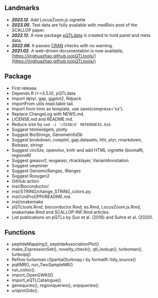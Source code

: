 ## Landmarks

* ***2023.12***. Add LocusZoom.js vignette
* ***2023.05***. Test data are fully available with medRxiv post of the SCALLOP paper.
* ***2022.12***. A new package [pQTLdata](https://github.com/jinghuazhao/pQTLdata) is created to hold panel and meta data.
* ***2022.06***. It passes [CRAN](https://cran.r-project.org/) checks with no warning.
* ***2021.02***. A web-driven documentation is now available, [https://jinghuazhao.github.io/pQTLtools/](https://jinghuazhao.github.io/pQTLtools/)

## Package

* First release.
* Depends R (>=3.5.0), pQTLdata
* Import dplyr, gap, ggplot2, Rdpack
* importFrom utils read.table tail.
* Import from lmm as template, use save(compress='xz').
* Replace ChangeLog with NEWS.md.
* LICENSE.md and README.md.
* Reduce size by `sed -i '/ISSN/d' REFERENCES.bib`
* Suggest htmlwidgets, plotly
* Suggest BioStrings, GenomeInfoDb
* Suggest bookdown, cowplot, gap.datasets, httr, plyr, rmarkdown, Biobase, stringr
* Suggest circlize, openxlsx, knitr and add HTML vignette (biomaRt, regioneR)
* Suggest gwasvcf, ieugwasr, rtracklayer, VariantAnnotation
* Suggest seqminer
* Suggest GenomicRanges, IRanges
* Suggest Roxygen2
* GitHub action
* inst/Bioconductor/.
* inst/STRING/change_STRING_colors.py.
* inst/UniProt|PPI/README.md.
* inst/snakemake
* pQTLtools.Rmd, bioconductor.Rmd, es.Rmd, LocusZoom.js.Rmd, snakemake.Rmd and SCALLOP-INF.Rmd articles.
* List publications on pQTLs by Sun et al. (2018) and Suhre et al. (2020).

## Functions

* peptideMapping(), peptideAssociationPlot()
* make_ExpressionSet(), novelty_check(), qtl_lookup(), turboman(), turboqq()
* Reflow turboman.r/[partial]turboqq.r by formatR::tidy_source()
* pqtlMR(), run_TwoSampleMR().
* run_coloc().
* import_OpenGWAS()
* import_eQTLCatalogue().
* genequries(), regionqueries(), snpqueries().
* uniprot2ids().
